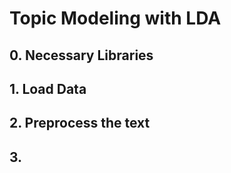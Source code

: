 # Topic Modeling with LDA

## 0. Necessary Libraries



## 1. Load Data



## 2. Preprocess the text



## 3.&#x20;
